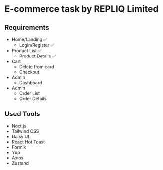 # E-commerce task by REPLIQ Limited

## Requirements

- Home/Landing ✅
  - Login/Register ✅
- Product List ✅
  - Product Details ✅
- Cart
  - Delete from card
  - Checkout
- Admin
  - Dashboard
- Admin
  - Order List
  - Order Details

## Used Tools

- Next.js
- Tailwind CSS
- Daisy UI
- React Hot Toast
- Formik
- Yup
- Axios
- Zustand
